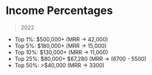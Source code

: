 # Income Percentages

> 2022

- Top 1%: $500,000+  (MRR -> 42,000)
- Top 5%: $180,000+  (MRR -> 15,000)
- Top 10%: $130,000+ (MRR -> 11,000)
- Top 25%: $80,000+ $67,280 (MRR -> (6700 - 5500)
- Top 50%: >$40,000 (MRR -> 3300)
